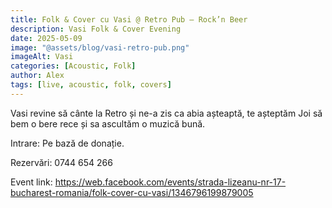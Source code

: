 ```yaml
---
title: Folk & Cover cu Vasi @ Retro Pub – Rock’n Beer
description: Vasi Folk & Cover Evening
date: 2025-05-09
image: "@assets/blog/vasi-retro-pub.png"
imageAlt: Vasi
categories: [Acoustic, Folk]
author: Alex
tags: [live, acoustic, folk, covers]
---
```


Vasi revine să cânte la Retro și ne-a zis ca abia așteaptă, te așteptăm Joi să bem o bere rece și sa ascultăm o muzică bună.

Intrare: Pe bază de donație.

Rezervări: 0744 654 266

Event link: https://web.facebook.com/events/strada-lizeanu-nr-17-bucharest-romania/folk-cover-cu-vasi/1346796199879005
